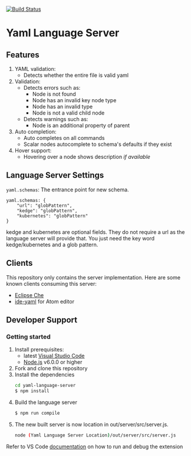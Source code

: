 [![Build Status](https://travis-ci.org/redhat-developer/yaml-language-server.svg?branch=master)](https://travis-ci.org/redhat-developer/yaml-language-server)

# Yaml Language Server

## Features

1. YAML validation:
    * Detects whether the entire file is valid yaml
2. Validation:
    * Detects errors such as:
        * Node is not found
        * Node has an invalid key node type
        * Node has an invalid type
        * Node is not a valid child node
    * Detects warnings such as:
        * Node is an additional property of parent
3. Auto completion:
    * Auto completes on all commands
    * Scalar nodes autocomplete to schema's defaults if they exist
4. Hover support:
    * Hovering over a node shows description *if available*

## Language Server Settings
`yaml.schemas`: The entrance point for new schema.
```
yaml.schemas: {
    "url": "globPattern",
    "kedge": "globPattern",
    "kubernetes": "globPattern"
}
```
kedge and kubernetes are optional fields. They do not require a url as the language server will provide that. You just need the key word kedge/kubernetes and a glob pattern.

## Clients
This repository only contains the server implementation. Here are some known clients consuming this server:

* [Eclipse Che](https://www.eclipse.org/che/)
* [ide-yaml](https://atom.io/packages/ide-yaml) for Atom editor

## Developer Support

### Getting started
1. Install prerequisites:
   * latest [Visual Studio Code](https://code.visualstudio.com/)
   * [Node.js](https://nodejs.org/) v6.0.0 or higher
2. Fork and clone this repository
3. Install the dependencies
	```bash
    cd yaml-language-server
	$ npm install
	```
4. Build the language server
	```bash
	$ npm run compile
	```
5. The new built server is now location in out/server/src/server.js.
	```bash
	node (Yaml Language Server Location)/out/server/src/server.js
	```
Refer to VS Code [documentation](https://code.visualstudio.com/docs/extensions/debugging-extensions) on how to run and debug the extension
